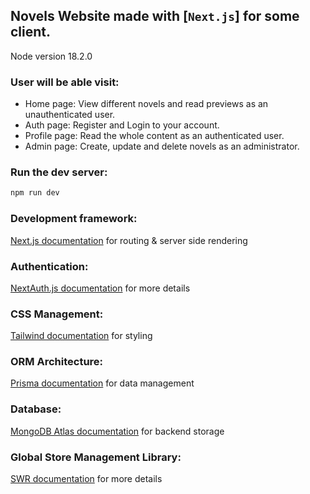 ## Novels Website made with [`Next.js`] for some client.
Node version 18.2.0

### User will be able visit:

- Home page: View different novels and read previews as an unauthenticated user.
- Auth page: Register and Login to your account. 
- Profile page: Read the whole content as an authenticated user.
- Admin page: Create, update and delete novels as an administrator.

### Run the dev server:

```bash
npm run dev
```

### Development framework:
[Next.js documentation](https://nextjs.org/docs) for routing & server side rendering

### Authentication:
[NextAuth.js documentation](https://next-auth.js.org/configuration/nextjs#getserversession) for more details

### CSS Management:
[Tailwind documentation](https://tailwindcss.com/docs/guides/nextjs) for styling

### ORM Architecture:
[Prisma documentation](https://www.prisma.io/docs/getting-started) for data management

### Database:
[MongoDB Atlas documentation](https://www.mongodb.com/atlas) for backend storage

### Global Store Management Library:
[SWR documentation](https://swr.vercel.app/docs/getting-started) for more details 